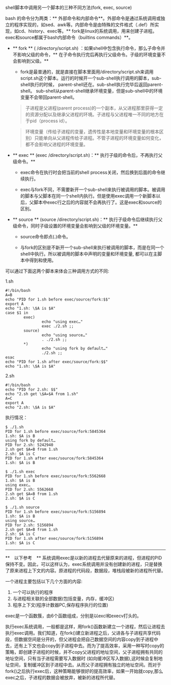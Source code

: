 shell脚本中调用另一个脚本的三种不同方法(fork, exec, source)

bash 的命令分为两类：** 外部命令和内部命令**。外部命令是通过系统调用或独立的程序实现的，如sed、awk等。内部命令是由特殊的文件格式（.def）所实现，如cd、history、exec等。** fork是linux的系统调用，用来创建子进程。exec和source都属于bash内部命令（builtins commands）**。

- ** fork ** ( /directory/script.sh) ：如果shell中包含执行命令，那么子命令并不影响父级的命令，** 在子命令执行完后再执行父级命令。子级的环境变量不会影响到父级。**

	+ fork是最普通的，就是直接在脚本里面用/directory/script.sh来调用script.sh这个脚本。运行的时候开一个sub-shell执行调用的脚本，sub-shell执行的时候， parent-shell还在。sub-shell执行完毕后返回parent-shell。 sub-shell从parent-shell继承环境变量，但是sub-shell中的环境变量不会带回parent-shell。
	> 子进程是父进程(parent process)的一个副本，从父进程那里获得一定的资源分配以及继承父进程的环境。子进程与父进程唯一不同的地方在于pid（process id）。

    > 环境变量（传给子进程的变量，遗传性是本地变量和环境变量的根本区别）只能单向从父进程传给子进程。不管子进程的环境变量如何变化，都不会影响父进程的环境变量。

- ** exec ** (exec /directory/script.sh)：** 执行子级的命令后，不再执行父级命令。**

	+ exec命令在执行时会把当前的shell process关闭，然后换到后面的命令继续执行。

	+ exec与fork不同，不需要新开一个sub-shell来执行被调用的脚本。被调用的脚本与父脚本在同一个shell内执行。但是使用exec调用一个新脚本以后，父脚本中exec行之后的内容就不会再执行了。这是exec和source的区别。

- ** source ** (source /directory/script.sh)：** 执行子级命令后继续执行父级命令，同时子级设置的环境变量会影响到父级的环境变量。**

	+ source命令即点(.)命令。

    + 与fork的区别是不新开一个sub-shell来执行被调用的脚本，而是在同一个shell中执行。所以被调用的脚本中声明的变量和环境变量, 都可以在主脚本中得到和使用。

可以通过下面这两个脚本来体会三种调用方式的不同:

1.sh
```
#!/bin/bash
A=B 
echo "PID for 1.sh before exec/source/fork:$$"
export A
echo "1.sh: \$A is $A"
case $1 in
        exec)
                echo "using exec…"
                exec ./2.sh ;;
        source)
                echo "using source…"
                . ./2.sh ;;
        *)
                echo "using fork by default…"
                ./2.sh ;;
esac
echo "PID for 1.sh after exec/source/fork:$$"
echo "1.sh: \$A is $A"
```
2.sh 
```
#!/bin/bash
echo "PID for 2.sh: $$"
echo "2.sh get \$A=$A from 1.sh"
A=C
export A
echo "2.sh: \$A is $A"
```
执行情况：
```
$ ./1.sh
PID for 1.sh before exec/source/fork:5845364
1.sh: $A is B
using fork by default…
PID for 2.sh: 5242940
2.sh get $A=B from 1.sh
2.sh: $A is C
PID for 1.sh after exec/source/fork:5845364
1.sh: $A is B

$ ./1.sh exec
PID for 1.sh before exec/source/fork:5562668
1.sh: $A is B
using exec…
PID for 2.sh: 5562668
2.sh get $A=B from 1.sh
2.sh: $A is C

$ ./1.sh source
PID for 1.sh before exec/source/fork:5156894
1.sh: $A is B
using source…
PID for 2.sh: 5156894
2.sh get $A=B from 1.sh
2.sh: $A is C
PID for 1.sh after exec/source/fork:5156894
1.sh: $A is C

```

- - -


**　以下参考　**
系统调用exec是以新的进程去代替原来的进程，但进程的PID保持不变。因此，可以这样认为，exec系统调用并没有创建新的进程，只是替换了原来进程上下文的内容。原进程的代码段，数据段，堆栈段被新的进程所代替。

一个进程主要包括以下几个方面的内容:

1. 一个可以执行的程序
2. 与进程相关联的全部数据(包括变量，内存，缓冲区)
3. 程序上下文(程序计数器PC,保存程序执行的位置)

exec是一个函数簇，由6个函数组成，分别是以excl和execv打头的。

执行exec系统调用，一般都是这样，用fork()函数新建立一个进程，然后让进程去执行exec调用。我们知道，在fork()建立新进程之后，父进各与子进程共享代码段，但数据空间是分开的，但父进程会把自己数据空间的内容copy到子进程中去，还有上下文也会copy到子进程中去。而为了提高效率，采用一种写时copy的策略，即创建子进程的时候，并不copy父进程的地址空间，父子进程拥有共同的地址空间，只有当子进程需要写入数据时 (如向缓冲区写入数据),这时候会复制地址空间，复制缓冲区到子进程中去。从而父子进程拥有独立的地址空间。而对于fork()之后执行exec后，这种策略能够很好的提高效率，如果一开始就copy,那么exec之后，子进程的数据会被放弃，被新的进程所代替。
